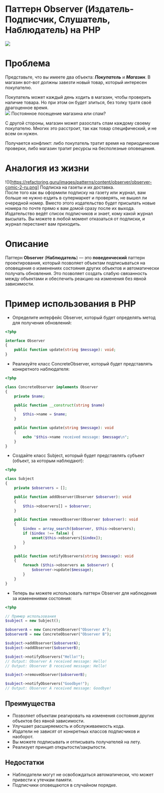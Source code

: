 # Паттерн Observer (Издатель-Подписчик, Слушатель, Наблюдатель) на PHP

![](https://refactoring.guru/images/patterns/content/observer/observer.png)


# Проблема
Представьте, что вы имеете два объекта: **_Покупатель_** и **_Магазин_**. В магазин вот-вот должны завезти новый товар, который интересен покупателю.    

Покупатель может каждый день ходить в магазин, чтобы проверить наличие товара. Но при этом он будет злиться, без толку тратя своё драгоценное время.  
![](https://refactoring.guru/images/patterns/content/observer/observer-comic-1-ru.png)
Постоянное посещение магазина или спам?

С другой стороны, магазин может разослать спам каждому своему покупателю. Многих это расстроит, так как товар специфический, и не всем он нужен.  

Получается конфликт: либо покупатель тратит время на периодические проверки, либо магазин тратит ресурсы на бесполезные оповещения.  

# Аналогия из жизни

!()[https://refactoring.guru/images/patterns/content/observer/observer-comic-2-ru.png]
Подписка на газеты и их доставка.  
После того как вы оформили подписку на газету или журнал, вам больше не нужно ездить в супермаркет и проверять, не вышел ли очередной номер. Вместо этого издательство будет присылать новые номера по почте прямо к вам домой сразу после их выхода.  
Издательство ведёт список подписчиков и знает, кому какой журнал высылать. Вы можете в любой момент отказаться от подписки, и журнал перестанет вам приходить.  

# Описание

Паттерн **Observer** (**Наблюдатель**) — это **поведенческий** паттерн проектирования, который позволяет объектам подписываться на оповещения о изменениях состояния других объектов и автоматически получать обновления. Это позволяет создать слабую связанность между объектами и обеспечить реакцию на изменения без явной зависимости.

# Пример использования в PHP

* Определите интерфейс Observer, который будет определять метод для получения обновлений:
```php
<?php

interface Observer
{
    public function update(string $message): void;
}
```

* Реализуйте класс ConcreteObserver, который будет представлять конкретного наблюдателя:
```php
<?php

class ConcreteObserver implements Observer
{
    private $name;

    public function __construct(string $name)
    {
        $this->name = $name;
    }

    public function update(string $message): void
    {
        echo "$this->name received message: $message\n";
    }
}
```

* Создайте класс Subject, который будет представлять субъект (объект, за которым наблюдают):
```php
<?php

class Subject
{
    private $observers = [];

    public function addObserver(Observer $observer): void
    {
        $this->observers[] = $observer;
    }

    public function removeObserver(Observer $observer): void
    {
        $index = array_search($observer, $this->observers);
        if ($index !== false) {
            unset($this->observers[$index]);
        }
    }

    public function notifyObservers(string $message): void
    {
        foreach ($this->observers as $observer) {
            $observer->update($message);
        }
    }
}
```

* Теперь вы можете использовать паттерн Observer для наблюдения за изменениями состояния:
```php
<?php

// Пример использования
$subject = new Subject();

$observerA = new ConcreteObserver("Observer A");
$observerB = new ConcreteObserver("Observer B");

$subject->addObserver($observerA);
$subject->addObserver($observerB);

$subject->notifyObservers("Hello!"); 
// Output: Observer A received message: Hello!
// Output: Observer B received message: Hello!

$subject->removeObserver($observerB);

$subject->notifyObservers("Goodbye!");
// Output: Observer A received message: Goodbye!
```

## Преимущества

* Позволяет объектам реагировать на изменения состояния других объектов без явной зависимости.
* Улучшает расширяемость и обслуживаемость кода.
* Издатели не зависят от конкретных классов подписчиков и наоборот.
* Вы можете подписывать и отписывать получателей на лету. 
* Реализует принцип открытости/закрытости.

## Недостатки

* Наблюдатели могут не освобождаться автоматически, что может привести к утечкам памяти.
* Подписчики оповещаются в случайном порядке.